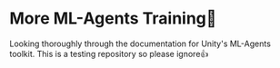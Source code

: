 # More ML-Agents Training🤖
 
Looking thoroughly through the documentation for Unity's ML-Agents toolkit. This is a testing repository so please ignore👍
